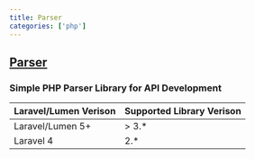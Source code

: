 ```yaml
---
title: Parser
categories: ['php']
---
```

## [Parser](https://github.com/nathanmac/Parser)

### Simple PHP Parser Library for API Development


Laravel/Lumen Verison | Supported Library Verison
----------------------|--------------------------
Laravel/Lumen 5+ | > 3.*
Laravel 4  | 2.*
